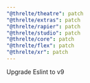 ```yaml
---
"@threlte/theatre": patch
"@threlte/extras": patch
"@threlte/rapier": patch
"@threlte/studio": patch
"@threlte/core": patch
"@threlte/flex": patch
"@threlte/xr": patch
---
```


Upgrade Eslint to v9
